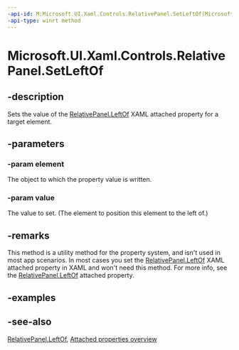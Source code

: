 ```yaml
---
-api-id: M:Microsoft.UI.Xaml.Controls.RelativePanel.SetLeftOf(Microsoft.UI.Xaml.UIElement,System.Object)
-api-type: winrt method
---
```


<!-- Method syntax
public void SetLeftOf(Windows.UI.Xaml.UIElement element, System.Object value)
-->

# Microsoft.UI.Xaml.Controls.RelativePanel.SetLeftOf

## -description
Sets the value of the [RelativePanel.LeftOf](relativepanel_leftof.md) XAML attached property for a target element.

## -parameters
### -param element
The object to which the property value is written.

### -param value
The value to set. (The element to position this element to the left of.)

## -remarks
This method is a utility method for the property system, and isn't used in most app scenarios. In most cases you set the [RelativePanel.LeftOf](relativepanel_leftof.md) XAML attached property in XAML and won't need this method. For more info, see the [RelativePanel.LeftOf](relativepanel_leftof.md) attached property.

## -examples

## -see-also

[RelativePanel.LeftOf](relativepanel_leftof.md), [Attached properties overview](/windows/uwp/xaml-platform/attached-properties-overview)
